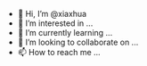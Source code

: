- 👋 Hi, I’m @xiaxhua
- 👀 I’m interested in ...
- 🌱 I’m currently learning ...
- 💞️ I’m looking to collaborate on ...
- 📫 How to reach me ...

<!---
xiaxhua/xiaxhua is a ✨ special ✨ repository because its `README.md` (this file) appears on your GitHub profile.
You can click the Preview link to take a look at your changes.
--->
